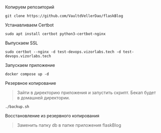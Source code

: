 Копируем репозиторий
```
git clone https://github.com/VaultdVellerDao/flaskBlog
```
Устанавливаем Certbot
```
sudo apt install certbot python3-certbot-nginx
```
Выпускаем SSL 
```
sudo certbot --nginx -d test-devops.vizorlabs.tech -d test-devops.vizorlabs.tech
```
Запускаем приложение
```
docker compose up -d 
```

Резервное копирование
>Зайти в директорию приложения и запустить скрипт. Бекап будет в домашней директории.
```
./backup.sh
```

Восстановление из резервного копирования
>Заменить папку db в папке приложения flaskBlog
